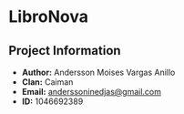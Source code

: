 # LibroNova

## Project Information

- **Author:** Andersson Moises Vargas Anillo
- **Clan:** Caiman
- **Email:** anderssoninedjas@gmail.com
- **ID:** 1046692389
